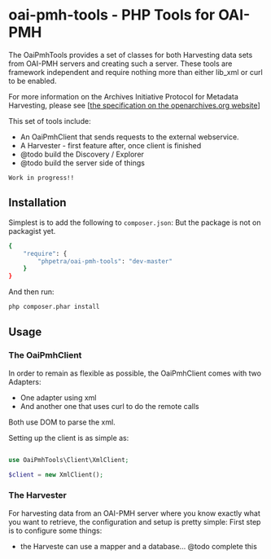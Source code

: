 oai-pmh-tools - PHP Tools for OAI-PMH
=======================================

The OaiPmhTools provides a set of classes for both Harvesting data sets from OAI-PMH servers and creating such a server.
These tools are framework independent and require nothing more than either lib_xml or curl to be enabled.

For more information on the Archives Initiative Protocol for Metadata Harvesting, please see
[[the specification on the openarchives.org website](http://www.openarchives.org/OAI/openarchivesprotocol.html)]

This set of tools include:
- An OaiPmhClient that sends requests to the external webservice.
- A Harvester - first feature after, once client is finished
- @todo build the Discovery / Explorer
- @todo build the server side of things

`Work in progress!!`

Installation
-------------

Simplest is to add the following to `composer.json`:
But the package is not on packagist yet.

```bash
{
    "require": {
        "phpetra/oai-pmh-tools": "dev-master"
    }
}
```

And then run:

```bash
php composer.phar install
```

Usage
------

### The OaiPmhClient

In order to remain as flexible as possible, the OaiPmhClient comes with two Adapters:
- One adapter using xml
- And another one that uses curl to do the remote calls

Both use DOM to parse the xml.

Setting up the client is as simple as:

```php

use OaiPmhTools\Client\XmlClient;

$client = new XmlClient();

```

### The Harvester

For harvesting data from an OAI-PMH server where you know exactly what you want to retrieve, the configuration and setup is pretty simple:
First step is to configure some things:

- the Harveste can use a mapper and a database...
@todo complete this

